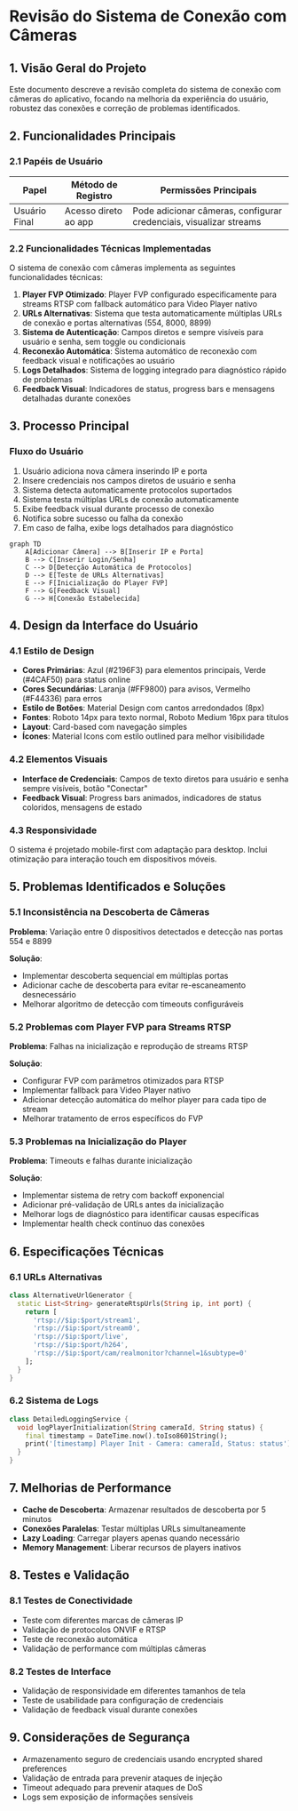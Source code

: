 # Revisão do Sistema de Conexão com Câmeras

## 1. Visão Geral do Projeto

Este documento descreve a revisão completa do sistema de conexão com câmeras do aplicativo, focando na melhoria da experiência do usuário, robustez das conexões e correção de problemas identificados.

## 2. Funcionalidades Principais

### 2.1 Papéis de Usuário

| Papel | Método de Registro | Permissões Principais |
|-------|-------------------|----------------------|
| Usuário Final | Acesso direto ao app | Pode adicionar câmeras, configurar credenciais, visualizar streams |

### 2.2 Funcionalidades Técnicas Implementadas

O sistema de conexão com câmeras implementa as seguintes funcionalidades técnicas:

1. **Player FVP Otimizado**: Player FVP configurado especificamente para streams RTSP com fallback automático para Video Player nativo
2. **URLs Alternativas**: Sistema que testa automaticamente múltiplas URLs de conexão e portas alternativas (554, 8000, 8899)
3. **Sistema de Autenticação**: Campos diretos e sempre visíveis para usuário e senha, sem toggle ou condicionais
4. **Reconexão Automática**: Sistema automático de reconexão com feedback visual e notificações ao usuário
5. **Logs Detalhados**: Sistema de logging integrado para diagnóstico rápido de problemas
6. **Feedback Visual**: Indicadores de status, progress bars e mensagens detalhadas durante conexões

## 3. Processo Principal

### Fluxo do Usuário
1. Usuário adiciona nova câmera inserindo IP e porta
2. Insere credenciais nos campos diretos de usuário e senha
3. Sistema detecta automaticamente protocolos suportados
4. Sistema testa múltiplas URLs de conexão automaticamente
5. Exibe feedback visual durante processo de conexão
6. Notifica sobre sucesso ou falha da conexão
7. Em caso de falha, exibe logs detalhados para diagnóstico

```mermaid
graph TD
    A[Adicionar Câmera] --> B[Inserir IP e Porta]
    B --> C[Inserir Login/Senha]
    C --> D[Detecção Automática de Protocolos]
    D --> E[Teste de URLs Alternativas]
    E --> F[Inicialização do Player FVP]
    F --> G[Feedback Visual]
    G --> H[Conexão Estabelecida]
```

## 4. Design da Interface do Usuário

### 4.1 Estilo de Design

- **Cores Primárias**: Azul (#2196F3) para elementos principais, Verde (#4CAF50) para status online
- **Cores Secundárias**: Laranja (#FF9800) para avisos, Vermelho (#F44336) para erros
- **Estilo de Botões**: Material Design com cantos arredondados (8px)
- **Fontes**: Roboto 14px para texto normal, Roboto Medium 16px para títulos
- **Layout**: Card-based com navegação simples
- **Ícones**: Material Icons com estilo outlined para melhor visibilidade

### 4.2 Elementos Visuais

- **Interface de Credenciais**: Campos de texto diretos para usuário e senha sempre visíveis, botão "Conectar"
- **Feedback Visual**: Progress bars animados, indicadores de status coloridos, mensagens de estado

### 4.3 Responsividade

O sistema é projetado mobile-first com adaptação para desktop. Inclui otimização para interação touch em dispositivos móveis.

## 5. Problemas Identificados e Soluções

### 5.1 Inconsistência na Descoberta de Câmeras

**Problema**: Variação entre 0 dispositivos detectados e detecção nas portas 554 e 8899

**Solução**:
- Implementar descoberta sequencial em múltiplas portas
- Adicionar cache de descoberta para evitar re-escaneamento desnecessário
- Melhorar algoritmo de detecção com timeouts configuráveis

### 5.2 Problemas com Player FVP para Streams RTSP

**Problema**: Falhas na inicialização e reprodução de streams RTSP

**Solução**:
- Configurar FVP com parâmetros otimizados para RTSP
- Implementar fallback para Video Player nativo
- Adicionar detecção automática do melhor player para cada tipo de stream
- Melhorar tratamento de erros específicos do FVP

### 5.3 Problemas na Inicialização do Player

**Problema**: Timeouts e falhas durante inicialização

**Solução**:
- Implementar sistema de retry com backoff exponencial
- Adicionar pré-validação de URLs antes da inicialização
- Melhorar logs de diagnóstico para identificar causas específicas
- Implementar health check contínuo das conexões

## 6. Especificações Técnicas

### 6.1 URLs Alternativas

```dart
class AlternativeUrlGenerator {
  static List<String> generateRtspUrls(String ip, int port) {
    return [
      'rtsp://$ip:$port/stream1',
      'rtsp://$ip:$port/stream0',
      'rtsp://$ip:$port/live',
      'rtsp://$ip:$port/h264',
      'rtsp://$ip:$port/cam/realmonitor?channel=1&subtype=0'
    ];
  }
}
```

### 6.2 Sistema de Logs

```dart
class DetailedLoggingService {
  void logPlayerInitialization(String cameraId, String status) {
    final timestamp = DateTime.now().toIso8601String();
    print('[timestamp] Player Init - Camera: cameraId, Status: status');
  }
}
```

## 7. Melhorias de Performance

- **Cache de Descoberta**: Armazenar resultados de descoberta por 5 minutos
- **Conexões Paralelas**: Testar múltiplas URLs simultaneamente
- **Lazy Loading**: Carregar players apenas quando necessário
- **Memory Management**: Liberar recursos de players inativos

## 8. Testes e Validação

### 8.1 Testes de Conectividade
- Teste com diferentes marcas de câmeras IP
- Validação de protocolos ONVIF e RTSP
- Teste de reconexão automática
- Validação de performance com múltiplas câmeras

### 8.2 Testes de Interface
- Validação de responsividade em diferentes tamanhos de tela
- Teste de usabilidade para configuração de credenciais
- Validação de feedback visual durante conexões

## 9. Considerações de Segurança

- Armazenamento seguro de credenciais usando encrypted shared preferences
- Validação de entrada para prevenir ataques de injeção
- Timeout adequado para prevenir ataques de DoS
- Logs sem exposição de informações sensíveis